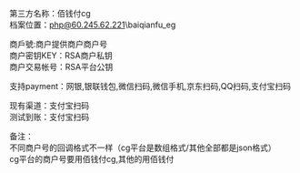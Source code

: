 ﻿第三方名称：佰钱付cg  
档案位置：php@60.245.62.221\baiqianfu_eg  
  
商戶號:商户提供商户商户号  
商户密钥KEY：RSA商户私钥  
商户交易帐号：RSA平台公钥  
  
支持payment：网银,银联钱包,微信扫码,微信手机,京东扫码,QQ扫码,支付宝扫码
  
现有渠道：支付宝扫码  
测试到账：支付宝扫码  
  
备注：  
不同商户号的回调格式不一样（cg平台是数组格式/其他全部都是json格式）  
cg平台的商户号要用佰钱付cg,其他的用佰钱付  